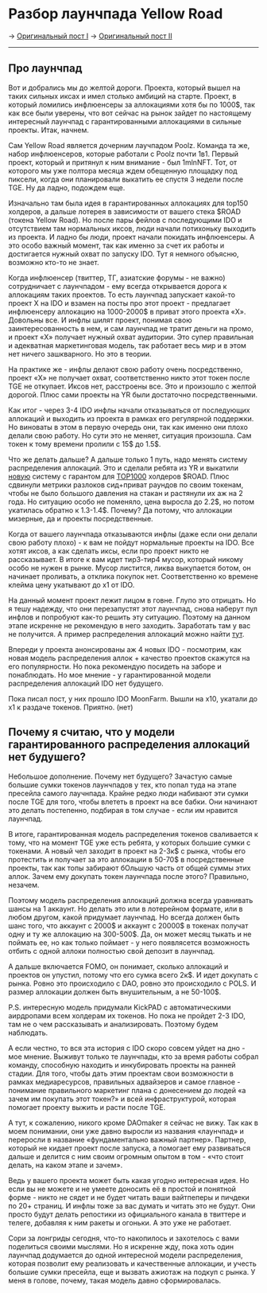 # Разбор лаунчпада Yellow Road
-> [Оригинальный пост I](https://t.me/idoresearch/192)
-> [Оригинальный пост II](https://t.me/idoresearch/193)

---

## Про лаунчпад
Вот и добрались мы до желтой дороги. Проекта, который вышел на таких сильных иксах и имел столько амбиций на старте. Проект, в который ломились инфлюенсеры за аллокациями хотя бы по 1000$, так как все были уверены, что вот сейчас на рынок зайдет по настоящему интересный лаунчпад с гарантированными аллокациями в сильные проекты. Итак, начнем.

Сам Yellow Road является дочерним лаучпадом Poolz. Команда та же, набор инфлюенсеров, которые работали с Poolz почти 1в1. Первый проект, который и притянул к ним внимание - был 1mlnNFT. Тот, от которого мы уже полтора месяца ждем обещенную площадку под пиксели, когда они планировали выкатить ее спустя 3 недели после TGE. Ну да ладно, подождем еще. 

Изначально там была идея в гарантированных аллокациях для top150 холдеров, а дальше лотерея в зависимости от вашего стека $ROAD (токена Yellow Road). Но после пары фейлов с последующими IDO и отсутствием там нормальных иксов, люди начали потихоньку выходить из проекта. И ладно бы люди, проект начали покидать инфлюенсеры. А это особо важный момент, так как именно за счет их работы и достигается нужный охват по запуску IDO. Тут я немного объясню, возможно кто-то не знает.

Когда инфлюенсер (твиттер, ТГ, азиатские форумы - не важно) сотрудничает с лаунчпадом - ему всегда открывается дорога к аллокациям таких проектов. То есть лаунчпад запускает какой-то проект X на IDO и взамен на посты про этот проект - предлагает инфлюенсеру аллокацию на 1000-2000$ в приват этого проекта «X». Довольны все. И инфлы шилят проект, понимая свою заинтересованность в нем, и сам лаунчпад не тратит деньги на промо, и проект «X» получает нужный охват аудитории. Это супер правильная и адекватная маркетинговая модель, так работает весь мир и в этом нет ничего зашкварного. Но это в теории.

На практике же - инфлы делают свою работу очень посредственно, проект «X» не получает охват, соответственно никто этот токен после TGE не откупает. Иксов нет, расстроены все. Это и произошло с желтой дорогой. Плюс сами проекты на YR были достаточно посредственными. 

Как итог - через 3-4 IDO инфлы начали отказываться от последующих аллокаций и выходить из проекта в рамках его регулярной поддержки. Но виноваты в этом в первую очередь они, так как именно они плохо делали свою работу. Но сути это не меняет, ситуация произошла. Сам токен к тому времени пролили с 15$ до 1.5$.

Что же делать дальше? А дальше только 1 путь, надо менять систему распределения аллокаций. Это и сделали ребята из YR и выкатили [новую](https://yellowroadapp.medium.com/improvements-we-seek-to-make-to-yellow-road-after-notes-on-first-ido-20407a89e8ed) систему с гарантом для [TOP1000](https://yellowroadapp.medium.com/improvements-we-seek-to-make-to-yellow-road-after-notes-on-first-ido-20407a89e8ed) холдеров \$ROAD. Плюс сдвинули метрики разлоков сид+приват раундов по своим токенам, чтобы не было большого давления на стакан и растянули их аж на 2 года. Но ситуацию особо не поменяло, цена выросла до 2.2\$, но потом укатилась обратно к 1.3-1.4\$. Почему? Да потому, что аллокации мизерные, да и проекты посредственные. 

Когда от вашего лаунчпада отказываются инфлы (даже если они делали свою работу плохо) - к вам не пойдут нормальные проекты на IDO. Все хотят иксов, а как сделать иксы, если про проект никто не рассказывает. В итоге к вам идет тир3-тир4 мусор, который никому особо не нужен в рынке. Мусор листится, ликва выкупается ботом, он начинает проливать, а отклика покупок нет. Соответственно ко времене клейма цену укатывают до x1 от IDO.

На данный момент проект лежит лицом в говне. Глупо это отрицать. Но я тешу надежду, что они перезапустят этот лаунчпад, снова наберут пул инфлов и попробуют как-то решить эту ситуацию. Поэтому на данном этапе искренне не рекомендую в него заходить. Заработать там у вас не получится. А пример распределения аллокаций можно найти [тут](https://docs.google.com/spreadsheets/d/1ANuvT8DemJ17PQY42ehNsOrQf1KxC1EZclE0vOqLF0s/edit#gid=0). 

Впереди у проекта анонсированы аж 4 новых IDO - посмотрим, как новая модель распределения аллок + качество проектов скажутся на его популярности. Но пока рекомендую посидеть на заборе и понаблюдать. Но мое мнение - у гарантированной модели распределения аллокаций IDO нет будущего.

Пока писал пост, у них прошло IDO MoonFarm. Вышли на х10, укатали до х1 к раздаче токенов. Приятно. (нет)

## Почему я считаю, что у модели гарантированного распределения аллокаций нет будушего?

Небольшое дополнение. Почему нет будущего? Зачастую самые большие сумки токенов лаунчпадов у тех, кто попал туда на этапе пресейла самого лаучнпада. Крайне редко люди набивают эти сумки после TGE для того, чтобы влететь в проект на все бабки. Они начинают это делать постепенно, подбирая в том случае - если им нравится лаунчпад.

В итоге, гарантированная модель распределения токенов сваливается к тому, что на момент TGE уже есть ребята, у которых большие сумки с токенами. А новый чел заходит в проект на 2-3к$ с рынка, чтобы его протестить и получает за это аллокации в 50-70$ в посредственные проекты, так как топы забирают бОльшую часть от общей суммы этих аллок. Зачем ему докупать токен лаунчпада после этого? Правильно, незачем.

Поэтому модель распределения аллокаций должна всегда уравнивать шансы на 1 аккаунт. Но делать это или в лотерейном формате, или в любом другом, какой придумает лаунчпад. Но всегда должен быть шанс того, что аккаунт с 2000$ и аккаунт с 20000$ в токенах получат одну и ту же аллокацию на 300-500$. Да, он может месяц тыкать и не поймать ее, но как только поймает - у него появлясется возможность отбить с одной аллоки полностью свой депозит в лаунчпад. 

А дальше включается FOMO, он понимает, сколько аллокаций и проектов он упустил, потому что его сумка всего 2к\$. И идет докупать с рынка. Ровно это происходило с DAO, ровно это происходило с POLS. И размер аллокации должен быть внушительным, а не 50-100$.

P.S. интересную модель придумали KickPAD с автоматическими аирдропами всем холдерам их токенов. Но пока не пройдет 2-3 IDO, там не о чем рассказывать и анализировать. Поэтому будем наблюдать.

А если честно, то вся эта история с IDO скоро совсем уйдет на дно - мое мнение. Выживут только те лаунчпады, кто за время работы собрал команду, способную находить и инкубировать проекты на ранней стадии. Для того, чтобы дать этим проектам свои возможности в рамках медиаресурсов, правильных адвайзеров и самое главное - понимание правильного маркетинг плана с донесением до людей «а зачем им покупать этот токен?» и всей инфраструктурой, которая помогает проекту выжить и расти после TGE. 

А тут, к сожалению, никого кроме DAOmaker я сейчас не вижу. Так как в моем понимании, они уже давно выросли из названия «лаунчпад» и переросли в название «фундаментально важный партнер». Партнер, который не кидает проект после запуска, а помогает ему развиваться дальше и делится с ним своим огромным опытом в том - «что стоит делать, на каком этапе и зачем».

Ведь у вашего проекта может быть какая угодно интересная идея. Но если вы не можете и не умеете доносить её в простой и понятной форме - никто не сядет и не будет читать ваши вайтпеперы и пичдеки по 20+ страниц. И инфлы тоже за вас думать и читать это не будут. Они просто будут делать репостики из официального канала в твиттере и телеге, добавляя к ним ракеты и огоньки. А это уже не работает.

Сори за лонгриды сегодня, что-то накопилось и захотелось с вами поделиться своими мыслями. Но я искренне жду, пока хоть один лаунчпад додумается до одной интересной модели распределения, которая позволит ему реализовать и качественные аллокации, и учесть большие сумки пресейла, еще и вызвать ажиотаж на подкуп с рынка. У меня в голове, почему, такая модель давно сформировалась.